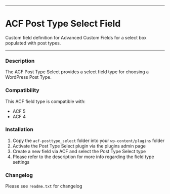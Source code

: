 -----------------------

# ACF Post Type Select Field

Custom field definition for Advanced Custom Fields for a select box populated with post types.

-----------------------

### Description

The ACF Post Type Select provides a select field type for choosing a WordPress Post Type.

### Compatibility

This ACF field type is compatible with:
* ACF 5
* ACF 4

### Installation

1. Copy the `acf-posttype_select` folder into your `wp-content/plugins` folder
2. Activate the Post Type Select plugin via the plugins admin page
3. Create a new field via ACF and select the Post Type Select type
4. Please refer to the description for more info regarding the field type settings

### Changelog
Please see `readme.txt` for changelog
